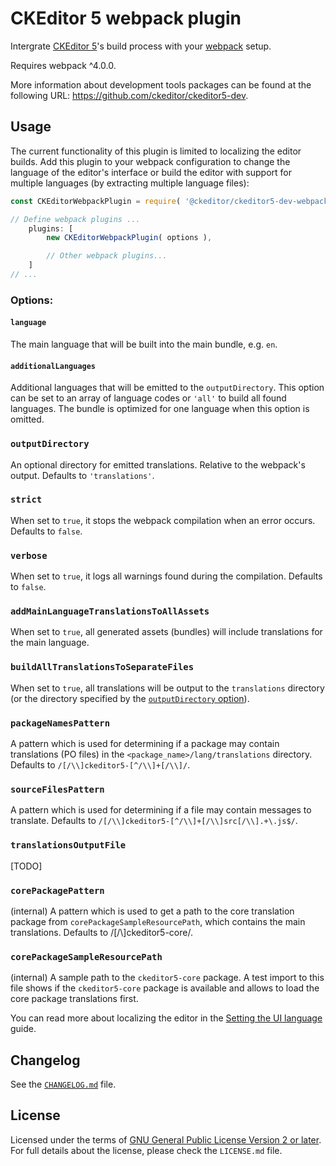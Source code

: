 CKEditor 5 webpack plugin
=========================

Intergrate [CKEditor 5](https://ckeditor.com)'s build process with your [webpack](https://webpack.js.org) setup.

Requires webpack ^4.0.0.

More information about development tools packages can be found at the following URL: <https://github.com/ckeditor/ckeditor5-dev>.

## Usage

The current functionality of this plugin is limited to localizing the editor builds. Add this plugin to your webpack configuration to change the language of the editor's interface or build the editor with support for multiple languages (by extracting multiple language files):

```js
const CKEditorWebpackPlugin = require( '@ckeditor/ckeditor5-dev-webpack-plugin' );

// Define webpack plugins ...
	plugins: [
		new CKEditorWebpackPlugin( options ),

		// Other webpack plugins...
	]
// ...
```

### Options:

#### `language`

The main language that will be built into the main bundle, e.g. `en`.

#### `additionalLanguages`

Additional languages that will be emitted to the `outputDirectory`. This option can be set to an array of language codes or `'all'` to build all found languages. The bundle is optimized for one language when this option is omitted.

### `outputDirectory`

An optional directory for emitted translations. Relative to the webpack's output. Defaults to `'translations'`.

### `strict`

When set to `true`, it stops the webpack compilation when an error occurs. Defaults to `false`.

### `verbose`

When set to `true`, it logs all warnings found during the compilation. Defaults to `false`.

### `addMainLanguageTranslationsToAllAssets`

When set to `true`, all generated assets (bundles) will include translations for the main language.

### `buildAllTranslationsToSeparateFiles`

When set to `true`, all translations will be output to the `translations` directory (or the directory specified by the [`outputDirectory` option](#outputDirectory)).

### `packageNamesPattern`

A pattern which is used for determining if a package may contain translations (PO files) in the `<package_name>/lang/translations` directory. Defaults to `/[/\\]ckeditor5-[^/\\]+[/\\]/`.

### `sourceFilesPattern`

A pattern which is used for determining if a file may contain messages to translate. Defaults to `/[/\\]ckeditor5-[^/\\]+[/\\]src[/\\].+\.js$/`.

### `translationsOutputFile`

[TODO]

### `corePackagePattern`

(internal)
A pattern which is used to get a path to the core translation package from `corePackageSampleResourcePath`, which contains the main translations. Defaults to /[/\\]ckeditor5-core/.

### `corePackageSampleResourcePath`

(internal)
A sample path to the `ckeditor5-core` package. A test import to this file shows if the `ckeditor5-core` package is available and allows to load the core package translations first.

You can read more about localizing the editor in the [Setting the UI language](https://docs.ckeditor.com/ckeditor5/latest/features/ui-language.html) guide.

## Changelog

See the [`CHANGELOG.md`](https://github.com/ckeditor/ckeditor5-dev/blob/master/packages/ckeditor5-dev-webpack-plugin/CHANGELOG.md) file.

## License

Licensed under the terms of [GNU General Public License Version 2 or later](http://www.gnu.org/licenses/gpl.html). For full details about the license, please check the `LICENSE.md` file.
